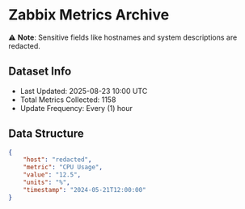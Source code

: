 # Zabbix Metrics Archive

⚠️ **Note**: Sensitive fields like hostnames and system descriptions are redacted.

## Dataset Info
- Last Updated: 2025-08-23 10:00 UTC
- Total Metrics Collected: 1158
- Update Frequency: Every (1) hour

## Data Structure
```json
{
    "host": "redacted",
    "metric": "CPU Usage",
    "value": "12.5",
    "units": "%",
    "timestamp": "2024-05-21T12:00:00"
}
```
